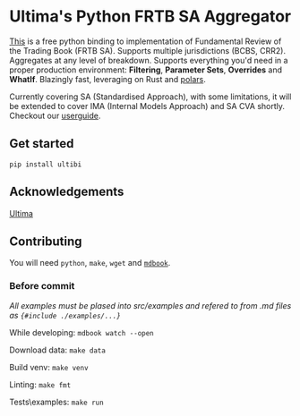 # Ultima's Python FRTB SA Aggregator

[This](https://ultimabi.uk/frtb-book/) is a free python binding to implementation of Fundamental Review of the Trading Book (FRTB SA). Supports multiple jurisdictions (BCBS, CRR2). Aggregates at any level of breakdown. Supports everything you'd need in a proper production environment: **Filtering**, **Parameter Sets**, **Overrides** and **WhatIf**. Blazingly fast, leveraging on Rust and [polars](https://pola-rs.github.io/polars-book/user-guide/).

Currently covering SA (Standardised Approach), with some limitations, it will be extended to cover IMA (Internal Models Approach) and SA CVA shortly. Checkout our [userguide](https://ultimabi.uk/frtb-book/).

## Get started

`pip install ultibi`

## Acknowledgements

[Ultima](https://ultimabi.uk/)

## Contributing

You will need `python`, `make`, `wget` and [`mdbook`](https://github.com/rust-lang/mdBook/releases).

### Before commit

*All examples must be plased into src/examples and refered to from .md files as `{#include ./examples/...}`*

While developing:
`mdbook watch --open`

Download data:
`make data`

Build venv:
`make venv`

Linting:
`make fmt`

Tests\\examples:
`make run`

